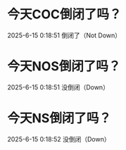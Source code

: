 # 今天COC倒闭了吗？

2025-6-15 0:18:51 倒闭了（Not Down）

# 今天NOS倒闭了吗？

2025-6-15 0:18:51 没倒闭（Down）

# 今天NS倒闭了吗？

2025-6-15 0:18:52 没倒闭（Down）

